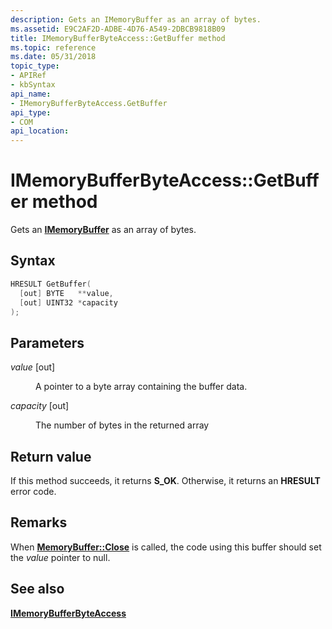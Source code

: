 ```yaml
---
description: Gets an IMemoryBuffer as an array of bytes.
ms.assetid: E9C2AF2D-ADBE-4D76-A549-2DBCB9818B09
title: IMemoryBufferByteAccess::GetBuffer method
ms.topic: reference
ms.date: 05/31/2018
topic_type: 
- APIRef
- kbSyntax
api_name: 
- IMemoryBufferByteAccess.GetBuffer
api_type: 
- COM
api_location: 
---
```


# IMemoryBufferByteAccess::GetBuffer method

Gets an [**IMemoryBuffer**](/uwp/api/Windows.Foundation.IMemoryBuffer?view=winrt-19041) as an array of bytes.

## Syntax


```C++
HRESULT GetBuffer(
  [out] BYTE   **value,
  [out] UINT32 *capacity
);
```



## Parameters

<dl> <dt>

*value* \[out\]
</dt> <dd>

A pointer to a byte array containing the buffer data.

</dd> <dt>

*capacity* \[out\]
</dt> <dd>

The number of bytes in the returned array

</dd> </dl>

## Return value

If this method succeeds, it returns **S\_OK**. Otherwise, it returns an **HRESULT** error code.

## Remarks

When [**MemoryBuffer::Close**](/uwp/api/Windows.Foundation.MemoryBuffer?view=winrt-19041) is called, the code using this buffer should set the *value* pointer to null.

## See also

<dl> <dt>

[**IMemoryBufferByteAccess**](/previous-versions//mt297505(v=vs.85))
</dt> </dl>

 

 
